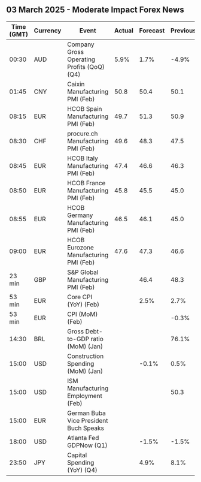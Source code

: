 ## 03 March 2025 - Moderate Impact Forex News

| Time (GMT) | Currency | Event | Actual | Forecast | Previous |
|------|----------|-------|--------|----------|----------|
| 00:30 | AUD | Company Gross Operating Profits (QoQ) (Q4) | 5.9% | 1.7% | -4.9% |
| 01:45 | CNY | Caixin Manufacturing PMI (Feb) | 50.8 | 50.4 | 50.1 |
| 08:15 | EUR | HCOB Spain Manufacturing PMI (Feb) | 49.7 | 51.3 | 50.9 |
| 08:30 | CHF | procure.ch Manufacturing PMI (Feb) | 49.6 | 48.3 | 47.5 |
| 08:45 | EUR | HCOB Italy Manufacturing PMI (Feb) | 47.4 | 46.6 | 46.3 |
| 08:50 | EUR | HCOB France Manufacturing PMI (Feb) | 45.8 | 45.5 | 45.0 |
| 08:55 | EUR | HCOB Germany Manufacturing PMI (Feb) | 46.5 | 46.1 | 45.0 |
| 09:00 | EUR | HCOB Eurozone Manufacturing PMI (Feb) | 47.6 | 47.3 | 46.6 |
| 23 min | GBP | S&P Global Manufacturing PMI (Feb) |  | 46.4 | 48.3 |
| 53 min | EUR | Core CPI (YoY) (Feb) |  | 2.5% | 2.7% |
| 53 min | EUR | CPI (MoM) (Feb) |  |  | -0.3% |
| 14:30 | BRL | Gross Debt-to-GDP ratio (MoM) (Jan) |  |  | 76.1% |
| 15:00 | USD | Construction Spending (MoM) (Jan) |  | -0.1% | 0.5% |
| 15:00 | USD | ISM Manufacturing Employment (Feb) |  |  | 50.3 |
| 15:00 | EUR | German Buba Vice President Buch Speaks |  |  |  |
| 18:00 | USD | Atlanta Fed GDPNow (Q1) |  | -1.5% | -1.5% |
| 23:50 | JPY | Capital Spending (YoY) (Q4) |  | 4.9% | 8.1% |
